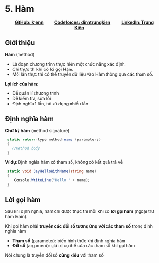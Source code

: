 # 5. Hàm

<div align="center">
  <p>
    <strong><a style="padding: 1rem;" href="https://github.com/k1enn" target="_blank">GitHub: k1enn</a></strong>
    <strong><a style="padding: 1rem;"href="https://codeforces.com/profile/dinhtrungkien" target="_blank">Codeforces: dinhtrungkien</a></strong>
    <strong><a style="padding: 1rem;"href="https://www.linkedin.com/in/ki%C3%AAn-trung-1645b532a/" target="_blank">LinkedIn: Trung Kiên</a></strong>
  </p>
</div>

## Giới thiệu
**Hàm** (method):
- Là đoạn chương trình thực hiện một chức năng xác định.
- Chỉ thực thi khi có lời gọi Hàm.
- Mỗi lần thực thi có thể truyền dữ liệu vào Hàm thông qua các 
tham số.

**Lợi ích của hàm**:
- Dễ quản lí chương trình
- Dễ kiểm tra, sửa lỗi
- Định nghĩa 1 lần, tái sử dụng nhiều lần.

## Định nghĩa hàm
**Chữ ký hàm** (method signature)
```cs
 static return-type method-name (parameters)
 {
   //Method body
 }
```

**Ví dụ**: Định nghĩa hàm có tham số, không có kết quả 
trả về
```cs
 static void SayHelloWithName(string name)
 {
 	Console.WriteLine("Hello " + name);
 }
```

## Lời gọi hàm
Sau khi định nghĩa, hàm chỉ được thực thi mỗi khi có 
**lời gọi hàm** (ngoại trừ hàm Main).

Khi gọi hàm phải **truyền các đối số tương ứng với các 
tham số** trong định nghĩa hàm
- **Tham số** (parameter): biến hình thức khi định nghĩa hàm
- **Đối số** (argument): giá trị cụ thể của các tham số khi gọi hàm  

Nói chung là truyền đối số **cùng kiểu** với tham số
